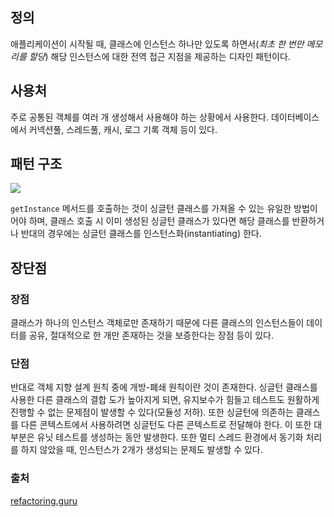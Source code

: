 ## 정의
애플리케이션이 시작될 때, 클래스에 인스턴스 하나만 있도록 하면서(<i>최초 한 번만 메모리를 할당</i>) 해당 인스턴스에 대한 전역 접근 지점을 제공하는 디자인 패턴이다.

## 사용처
주로 공통된 객체를 여러 개 생성해서 사용해야 하는 상황에서 사용한다. 데이터베이스에서 커넥션풀, 스레드풀, 캐시, 로그 기록 객체 등이 있다.

## 패턴 구조
![](https://velog.velcdn.com/images/92sursumcorda/post/509e528f-f5a2-4268-8b41-60399f1e74ae/image.png)

`getInstance` 메서드를 호출하는 것이 싱글턴 클래스를 가져올 수 있는 유일한 방법이어야 하며, 클래스 호출 시 이미 생성된 싱글턴 클래스가 있다면 해당 클래스를 반환하거나 반대의 경우에는 싱글턴 클래스를 인스턴스화(instantiating) 한다.

## 장단점
### 장점
클래스가 하나의 인스턴스 객체로만 존재하기 때문에 다른 클래스의 인스턴스들이 데이터를 공유, 절대적으로 한 개만 존재하는 것을 보증한다는 장점 등이 있다.

### 단점
반대로 객체 지향 설계 원칙 중에 개방-폐쇄 원칙이란 것이 존재한다. 싱글턴 클래스를 사용한 다른 클래스의 결합 도가 높아지게 되면, 유지보수가 힘들고 테스트도 원활하게 진행할 수 없는 문제점이 발생할 수 있다(모듈성 저하). 또한 싱글턴에 의존하는 클래스를 다른 콘텍스트에서 사용하려면 싱글턴도 다른 콘텍스트로 전달해야 한다. 이 또한 대부분은 유닛 테스트를 생성하는 동안 발생한다. 또한 멀티 스레드 환경에서 동기화 처리를 하지 않았을 때, 인스턴스가 2개가 생성되는 문제도 발생할 수 있다.

### 출처
[refactoring.guru](https://refactoring.guru/ko/design-patterns/)
